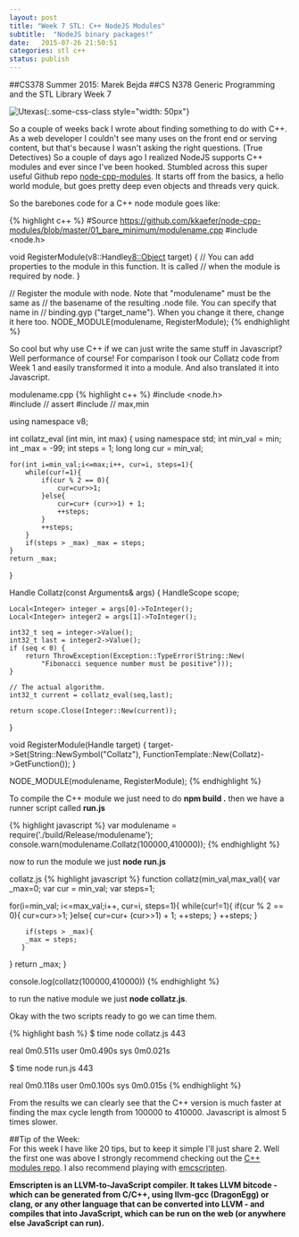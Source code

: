 ```yaml
---
layout: post
title: "Week 7 STL: C++ NodeJS Modules"
subtitle:  "NodeJS binary packages!"
date:   2015-07-26 21:50:51
categories: stl c++ 
status: publish
---
```


##CS378 Summer 2015: Marek Bejda
##CS N378 Generic Programming and the STL Library Week 7

![Utexas](https://www.utexas.edu/sites/default/files/images/Trademarked_Silhouette2.jpg){:.some-css-class style="width: 50px"}


So a couple of weeks back I wrote about finding something to do with C++. As a web developer I couldn't see many uses on the front end or serving content, but that's because I wasn't asking the right questions. (True Detectives) So a couple of days ago I realized NodeJS supports C++ modules and ever since I've been hooked. Stumbled across this super useful Github repo [node-cpp-modules][modulesrepo]. It starts off from the basics, a hello world module, but goes pretty deep even objects and threads very quick. 

So the barebones code for a C++ node module goes like: 

{% highlight c++ %}
#Source  https://github.com/kkaefer/node-cpp-modules/blob/master/01_bare_minimum/modulename.cpp 
#include <node.h>

void RegisterModule(v8::Handle<v8::Object> target) {
    // You can add properties to the module in this function. It is called
    // when the module is required by node.
}

// Register the module with node. Note that "modulename" must be the same as
// the basename of the resulting .node file. You can specify that name in
// binding.gyp ("target_name"). When you change it there, change it here too.
NODE_MODULE(modulename, RegisterModule);
{% endhighlight %}

So cool but why use C++ if we can just write the same stuff in Javascript? 
Well performance of course! For comparison I took our Collatz code from Week 1 and easily transformed it into a module. And also translated it into Javascript. 

modulename.cpp
{% highlight c++ %}
#include <node.h>    
#include <cassert>   // assert
#include <algorithm> // max,min

using namespace v8;


int collatz_eval (int min, int max) {
  using namespace std;
  int min_val = min;
  int _max = -99;
  int steps = 1;
    long long cur  = min_val;

    for(int i=min_val;i<=max;i++, cur=i, steps=1){
        while(cur!=1){
            if(cur % 2 == 0){
                cur=cur>>1;
            }else{
                cur=cur+ (cur>>1) + 1;
                ++steps;
            }
            ++steps;
        }
        if(steps > _max) _max = steps;
    }
    return _max;
}

Handle<Value> Collatz(const Arguments& args) {
    HandleScope scope;

    Local<Integer> integer = args[0]->ToInteger();
    Local<Integer> integer2 = args[1]->ToInteger();

    int32_t seq = integer->Value();
    int32_t last = integer2->Value();
    if (seq < 0) {
        return ThrowException(Exception::TypeError(String::New(
            "Fibonacci sequence number must be positive")));
    }

    // The actual algorithm.
    int32_t current = collatz_eval(seq,last);

    return scope.Close(Integer::New(current));
}

void RegisterModule(Handle<Object> target) {
    target->Set(String::NewSymbol("Collatz"),
        FunctionTemplate::New(Collatz)->GetFunction());
}

NODE_MODULE(modulename, RegisterModule);
{% endhighlight %}


To compile the C++ module we just need to do __npm build .__ then we have a runner script called __run.js__ 

{% highlight javascript %}
var modulename = require('./build/Release/modulename');
console.warn(modulename.Collatz(100000,410000));
{% endhighlight %}

now to run the module we just __node run.js__


collatz.js
{% highlight javascript %}
function collatz(min_val,max_val){
var _max=0;
var cur = min_val;
var steps=1;

for(i=min_val; i<=max_val;i++, cur=i, steps=1){
        while(cur!=1){
            if(cur % 2 == 0){
                cur=cur>>1;
            }else{
                cur=cur+ (cur>>1) + 1;
                ++steps;
            }
            ++steps;
        }

        if(steps > _max){
        _max = steps;
       }
   }
 return _max;
}

console.log(collatz(100000,410000))
{% endhighlight %}

to run the native module we just __node collatz.js__. 

Okay with the two scripts ready to go we can time them.

{% highlight bash %}
$ time node collatz.js 
443

real  0m0.511s
user  0m0.490s
sys 0m0.021s

$ time node run.js
443

real  0m0.118s
user  0m0.100s
sys 0m0.015s
{% endhighlight %}

From the results we can clearly see that the C++ version is much faster at finding the max cycle length from 100000 to 410000. Javascript is almost 5 times slower.



##Tip of the Week:  
For this week I have like 20 tips, but to keep it simple I'll just share 2. Well the first one was above I strongly recommend checking out the [C++ modules repo][modulesrepo]. I also recommend playing with [emcscripten][emscripten]. 

__Emscripten is an LLVM-to-JavaScript compiler. It takes LLVM bitcode - which can be generated from C/C++, using llvm-gcc (DragonEgg) or clang, or any other language that can be converted into LLVM - and compiles that into JavaScript, which can be run on the web (or anywhere else JavaScript can run).__

[modulesrepo]: https://github.com/kkaefer/node-cpp-modules
[emscripten]: https://github.com/kripken/emscripten
